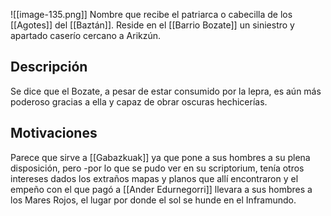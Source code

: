![[image-135.png]]
Nombre que recibe el patriarca o cabecilla de los [[Agotes]] del [[Baztán]].  Reside en el [[Barrio Bozate]] un siniestro y apartado caserío cercano a Arikzún. 
## Descripción 
Se dice que el Bozate, a pesar de estar consumido por la lepra, es aún más poderoso gracias a ella y capaz de obrar oscuras hechicerías.  
## Motivaciones 
Parece que sirve a [[Gabazkuak]] ya que pone a sus hombres a su plena disposición, pero -por lo que se pudo ver en su scriptorium, tenía otros intereses dados los extraños mapas y planos que allí encontraron y el empeño con el que pagó a [[Ander Edurnegorri]] llevara a sus hombres a los Mares Rojos, el lugar por donde el sol se hunde en el Inframundo. 